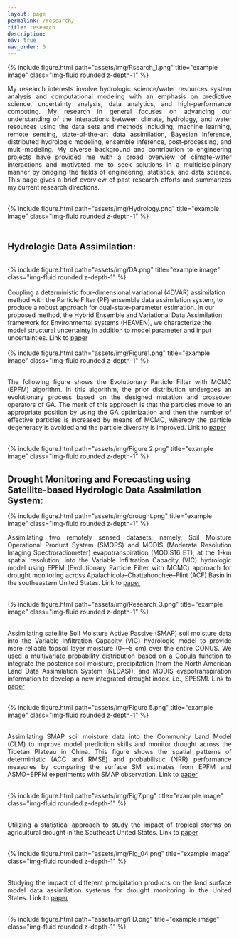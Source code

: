 ```yaml
---
layout: page
permalink: /research/
title: research
description:
nav: true
nav_order: 5
---
```


<div class="row justify-content-sm-center">
    <div class="col-sm-10 mt-3 mt-md-0">
        {% include figure.html path="assets/img/Rsearch_1.png" title="example image" class="img-fluid rounded z-depth-1" %}
    </div>
</div>

<p style="text-align: justify;">My research interests involve hydrologic science/water resources system analysis and computational modeling with an emphasis on predictive science, uncertainty analysis, data analytics, and high-performance computing. My research in general focuses on advancing our understanding of the interactions between climate, hydrology, and water resources using the data sets and methods including, machine learning, remote sensing, state-of-the-art data assimilation, Bayesian inference, distributed hydrologic modeling, ensemble inference, post-processing, and multi-modeling. My diverse background and contribution to engineering projects have provided me with a broad overview of climate-water interactions and motivated me to seek solutions in a multidisciplinary manner by bridging the fields of engineering, statistics, and data science. This page gives a brief overview of past research efforts and summarizes my current research directions.<br><br>

<div class="row justify-content-sm-center">
    <div class="col-sm-10 mt-3 mt-md-0">
        {% include figure.html path="assets/img/Hydrology.png" title="example image" class="img-fluid rounded z-depth-1" %}
    </div>
</div>
<br><br>

<strong style="font-size: 20px;">Hydrologic Data Assimilation:</strong><br><br>
<div class="row justify-content-sm-center">
    <div class="col-sm-10 mt-3 mt-md-0">
        {% include figure.html path="assets/img/DA.png" title="example image" class="img-fluid rounded z-depth-1" %}
    </div>
</div>
<br>
Coupling a deterministic four-dimensional variational (4DVAR) assimilation method with the Particle Filter (PF) ensemble data assimilation system, to produce a robust approach for dual-state-parameter estimation. In our proposed method, the Hybrid Ensemble and Variational Data Assimilation framework for Environmental systems (HEAVEN), we characterize the model structural uncertainty in addition to model parameter and input uncertainties. Link to <a href=" https://doi.org/10.1029/2018WR023629">paper</a><br><br>

<div class="row justify-content-sm-center">
    <div class="col-sm-10 mt-3 mt-md-0">
        {% include figure.html path="assets/img/Figure1.png" title="example image" class="img-fluid rounded z-depth-1" %}
    </div>
</div>
<br>

<p style="text-align: justify;">The following figure shows the Evolutionary Particle Filter with MCMC (EPFM) algorithm. In this algorithm, the prior distribution undergoes an evolutionary process based on the designed mutation and crossover operators of GA. The merit of this approach is that the particles move to an appropriate position by using the GA optimization and then the number of effective particles is increased by means of MCMC, whereby the particle degeneracy is avoided and the particle diversity is improved. Link to <a href=" https://doi.org/10.1016/j.advwatres.2017.11.011">paper</a><br><br>

<div class="row justify-content-sm-center">
    <div class="col-sm-10 mt-3 mt-md-0">
        {% include figure.html path="assets/img/Figure 2.png" title="example image" class="img-fluid rounded z-depth-1" %}
    </div>
</div>
<br>

<strong style="font-size: 20px;">Drought Monitoring and Forecasting using Satellite-based Hydrologic Data Assimilation System:</strong><br>
<div class="row justify-content-sm-center">
    <div class="col-sm-10 mt-3 mt-md-0">
        {% include figure.html path="assets/img/drought.png" title="example image" class="img-fluid rounded z-depth-1" %}
    </div>
</div>
<p style="text-align: justify;">Assimilating two remotely sensed datasets, namely, Soil Moisture Operational Product System (SMOPS) and MODIS (Moderate Resolution Imaging Spectroradiometer) evapotranspiration (MODIS16 ET), at the 1-km spatial resolution, into the Variable Infiltration Capacity (VIC) hydrologic model using EPFM (Evolutionary Particle Filter with MCMC) approach for drought monitoring across Apalachicola–Chattahoochee–Flint (ACF) Basin in the southeastern United States. Link to <a href=" https://doi.org/10.1175/JHM-D-20-0057.1">paper</a><br><br>

<div class="row justify-content-sm-center">
    <div class="col-sm-10 mt-3 mt-md-0">
        {% include figure.html path="assets/img/Research_3.png" title="example image" class="img-fluid rounded z-depth-1" %}
    </div>
</div>
<br>

<p style="text-align: justify;">Assimilating satellite Soil Moisture Active Passive (SMAP) soil moisture data into the Variable Infiltration Capacity (VIC) hydrologic model to provide more reliable topsoil layer moisture (0~–5 cm) over the entire CONUS. We used a multivariate probability distribution based on a Copula function to integrate the posterior soil moisture, precipitation (from the North American Land Data Assimilation System (NLDAS)), and MODIS evapotranspiration information to develop a new integrated drought index, i.e., SPESMI. Link to <a href=" https://doi.org/10.1016/j.rse.2020.112028">paper</a><br><br>

<div class="row justify-content-sm-center">
    <div class="col-sm-10 mt-3 mt-md-0">
        {% include figure.html path="assets/img/Figure 5.png" title="example image" class="img-fluid rounded z-depth-1" %}
    </div>
</div>
<br>

<p style="text-align: justify;"> Assimilating SMAP soil moisture data into the Community Land Model (CLM) to improve model prediction skills and monitor drought across the Tibetan Plateau in China. This figure shows the spatial patterns of deterministic (ACC and RMSE) and probabilistic (NRR) performance measures by comparing the surface SM estimates from EPFM and ASMO+EPFM experiments with SMAP observation. Link to <a href=" https://doi.org/10.1029/2021WR029879">paper</a><br><br>

<div class="row justify-content-sm-center">
    <div class="col-sm-10 mt-3 mt-md-0">
        {% include figure.html path="assets/img/Fig7.png" title="example image" class="img-fluid rounded z-depth-1" %}
    </div>
</div>
<br>

<p style="text-align: justify;"> Utilizing a statistical approach to study the impact of tropical storms on agricultural drought in the Southeast United States. Link to <a href=" https://doi.org/10.1029/2021EF002417">paper</a><br><br>

<div class="row justify-content-sm-center">
    <div class="col-sm-10 mt-3 mt-md-0">
        {% include figure.html path="assets/img/Fig_04.png" title="example image" class="img-fluid rounded z-depth-1" %}
    </div>
</div>
<br>

<p style="text-align: justify;"> Studying the impact of different precipitation products on the land surface model data assimilation systems for drought monitoring in the United States. Link to <a href=" https://doi.org/10.1016/j.scitotenv.2022.154916">paper</a><br><br>

<div class="row justify-content-sm-center">
    <div class="col-sm-10 mt-3 mt-md-0">
        {% include figure.html path="assets/img/FD.png" title="example image" class="img-fluid rounded z-depth-1" %}
    </div>
</div>
<br>